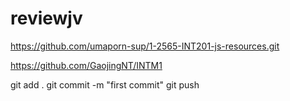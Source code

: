 # reviewjv
https://github.com/umaporn-sup/1-2565-INT201-js-resources.git


https://github.com/GaojingNT/INTM1

git add .
git commit -m "first commit"
git push
